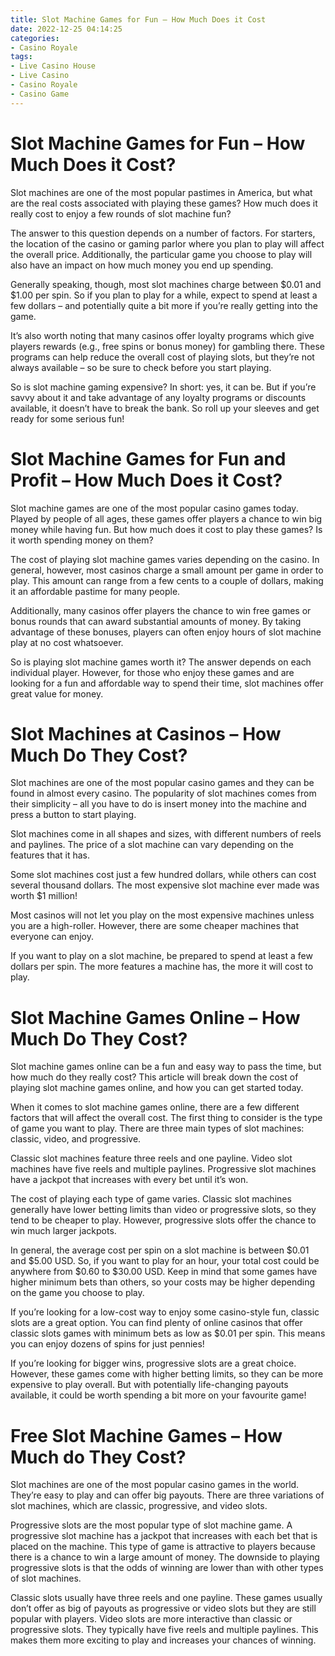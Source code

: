 ```yaml
---
title: Slot Machine Games for Fun – How Much Does it Cost
date: 2022-12-25 04:14:25
categories:
- Casino Royale
tags:
- Live Casino House
- Live Casino
- Casino Royale
- Casino Game
---
```



#  Slot Machine Games for Fun – How Much Does it Cost?

Slot machines are one of the most popular pastimes in America, but what are the real costs associated with playing these games? How much does it really cost to enjoy a few rounds of slot machine fun?

The answer to this question depends on a number of factors. For starters, the location of the casino or gaming parlor where you plan to play will affect the overall price. Additionally, the particular game you choose to play will also have an impact on how much money you end up spending.

Generally speaking, though, most slot machines charge between $0.01 and $1.00 per spin. So if you plan to play for a while, expect to spend at least a few dollars – and potentially quite a bit more if you’re really getting into the game.

It’s also worth noting that many casinos offer loyalty programs which give players rewards (e.g., free spins or bonus money) for gambling there. These programs can help reduce the overall cost of playing slots, but they’re not always available – so be sure to check before you start playing.

So is slot machine gaming expensive? In short: yes, it can be. But if you’re savvy about it and take advantage of any loyalty programs or discounts available, it doesn’t have to break the bank. So roll up your sleeves and get ready for some serious fun!

#  Slot Machine Games for Fun and Profit – How Much Does it Cost?

Slot machine games are one of the most popular casino games today. Played by people of all ages, these games offer players a chance to win big money while having fun. But how much does it cost to play these games? Is it worth spending money on them?

The cost of playing slot machine games varies depending on the casino. In general, however, most casinos charge a small amount per game in order to play. This amount can range from a few cents to a couple of dollars, making it an affordable pastime for many people.

Additionally, many casinos offer players the chance to win free games or bonus rounds that can award substantial amounts of money. By taking advantage of these bonuses, players can often enjoy hours of slot machine play at no cost whatsoever.

So is playing slot machine games worth it? The answer depends on each individual player. However, for those who enjoy these games and are looking for a fun and affordable way to spend their time, slot machines offer great value for money.

#  Slot Machines at Casinos – How Much Do They Cost?

Slot machines are one of the most popular casino games and they can be found in almost every casino. The popularity of slot machines comes from their simplicity – all you have to do is insert money into the machine and press a button to start playing.

Slot machines come in all shapes and sizes, with different numbers of reels and paylines. The price of a slot machine can vary depending on the features that it has.

Some slot machines cost just a few hundred dollars, while others can cost several thousand dollars. The most expensive slot machine ever made was worth $1 million!

Most casinos will not let you play on the most expensive machines unless you are a high-roller. However, there are some cheaper machines that everyone can enjoy.

If you want to play on a slot machine, be prepared to spend at least a few dollars per spin. The more features a machine has, the more it will cost to play.

#  Slot Machine Games Online – How Much Do They Cost?

Slot machine games online can be a fun and easy way to pass the time, but how much do they really cost? This article will break down the cost of playing slot machine games online, and how you can get started today.

When it comes to slot machine games online, there are a few different factors that will affect the overall cost. The first thing to consider is the type of game you want to play. There are three main types of slot machines: classic, video, and progressive.

Classic slot machines feature three reels and one payline. Video slot machines have five reels and multiple paylines. Progressive slot machines have a jackpot that increases with every bet until it’s won.

The cost of playing each type of game varies. Classic slot machines generally have lower betting limits than video or progressive slots, so they tend to be cheaper to play. However, progressive slots offer the chance to win much larger jackpots.

In general, the average cost per spin on a slot machine is between $0.01 and $5.00 USD. So, if you want to play for an hour, your total cost could be anywhere from $0.60 to $30.00 USD. Keep in mind that some games have higher minimum bets than others, so your costs may be higher depending on the game you choose to play.

If you’re looking for a low-cost way to enjoy some casino-style fun, classic slots are a great option. You can find plenty of online casinos that offer classic slots games with minimum bets as low as $0.01 per spin. This means you can enjoy dozens of spins for just pennies!

If you’re looking for bigger wins, progressive slots are a great choice. However, these games come with higher betting limits, so they can be more expensive to play overall. But with potentially life-changing payouts available, it could be worth spending a bit more on your favourite game!

#  Free Slot Machine Games – How Much do They Cost?

Slot machines are one of the most popular casino games in the world. They’re easy to play and can offer big payouts. There are three variations of slot machines, which are classic, progressive, and video slots.

Progressive slots are the most popular type of slot machine game. A progressive slot machine has a jackpot that increases with each bet that is placed on the machine. This type of game is attractive to players because there is a chance to win a large amount of money. The downside to playing progressive slots is that the odds of winning are lower than with other types of slot machines.

Classic slots usually have three reels and one payline. These games usually don’t offer as big of payouts as progressive or video slots but they are still popular with players. Video slots are more interactive than classic or progressive slots. They typically have five reels and multiple paylines. This makes them more exciting to play and increases your chances of winning.